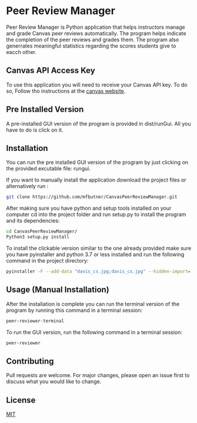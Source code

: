 # Peer Review Manager

Peer Review Manager is Python application that helps
 instructors manage and grade Canvas peer reviews automatically.
 The program helps indicate the completion of the peer reviews and grades them. 
 The program also generrates meaningful statistics regarding the scores students give to eacch other. 


## Canvas API Access Key
To use this application you will need to receive your Canvas API 
key. To do so, Follow tho instructions at the [canvas website](https://community.canvaslms.com/t5/Admin-Guide/How-do-I-obtain-an-API-access-token-in-the-Canvas-Data-Portal/ta-p/157).
## Pre Installed Version
A pre-installed GUI version of the program is provided in dist/runGui.
All you have to do is click on it.
## Installation
You can run the pre installed GUI version of the program by just clicking on the provided excutable file: rungui.

If you want to manually install the application download the project files or alternatively run :

```bash
git clone https://github.com/mfbutner/CanvasPeerReviewManager.git
```
After making sure you have python and setup tools installed on your computer 
cd into the project folder and run setup.py to install the program and its dependencies:
```bash
cd CanvasPeerReviewManager/
Python3 setup.py install  
```
 To install the clickable version similar to the one already provided make sure you have pyinstaller and python 3.7 or less installed and
 run the following command in the project directory:
 ```bash
pyinstaller -F --add-data "davis_cs.jpg;davis_cs.jpg" --hidden-import='pkg_resources.py2_warn' peer_reviewer_program/rungui.py --onefile --clean --windowed
```
## Usage (Manual Installation)
After the installation is complete you can run the terminal version of the program by running this command in a terminal session:
```bash
peer-reviewer-terminal
```
To run the GUI version, run the following command in a terminal session:
```bash
peer-reviewer
```

## Contributing
Pull requests are welcome. For major changes, please open an issue first to discuss what you would like to change.


## License
[MIT](https://choosealicense.com/licenses/mit/)

